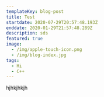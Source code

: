 ```yaml
---
templateKey: blog-post
title: Test
startdate: 2020-07-29T20:57:48.193Z
enddate: 2020-01-29T21:57:48.289Z
description: sds
featured: true
image:
  - /img/apple-touch-icon.png
  - /img/blog-index.jpg
tags:
  - Hi
  - C++
---
```

hjhkjhkjh
